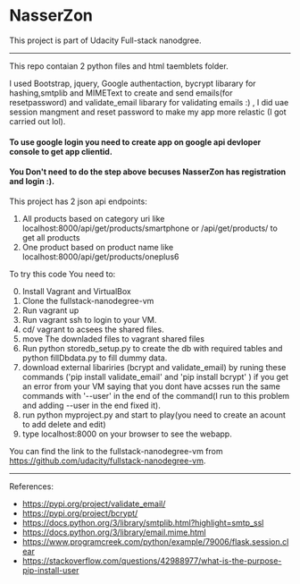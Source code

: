 
# NasserZon

This project is part of Udacity Full-stack nanodgree.

---

This repo contaian 2 python files and html taemblets folder.


I used Bootstrap, jquery, Google authentaction, bycrypt libarary for hashing,smtplib and MIMEText to create and send emails(for resetpassword) and validate_email libarary for validating emails :) , I did uae session mangment and reset password to make my app more relastic (I got carried out lol).


#### To use google login you need to create app on google api devloper console to get app clientid.

#### You Don't need to do the step above becuses NasserZon has registration and login :).


This project has 2 json api endpoints:

1. All products based on category uri like localhost:8000/api/get/products/smartphone or /api/get/products/ to get all products
2. One product based on product name like localhost:8000/api/get/products/oneplus6

To try this code You need to:

0. Install Vagrant and VirtualBox
1. Clone the fullstack-nanodegree-vm 
2. Run vagrant up
3. Run vagrant ssh to login to your VM.
4. cd/ vagrant to acsees the shared files.
5. move The downladed files to vagrant shared files
6. Run python storedb_setup.py to create the db with required tables and python fillDbdata.py to fill dummy data.
7. download external libariries (bcrypt and validate_email) by runing these commands ('pip install validate_email' and 'pip install bcrypt' ) if you get an error from your VM saying that you dont have acsses run the same commands with '--user' in the end of the command(I run to this problem and adding --user in the end fixed it).
8. run python myproject.py and start to play(you need to create an acount to add delete and edit)
9. type localhost:8000 on your browser to see the webapp.


You can find the link to the fullstack-nanodegree-vm from  https://github.com/udacity/fullstack-nanodegree-vm.


---
 
References:
- https://pypi.org/project/validate_email/
- https://pypi.org/project/bcrypt/
- https://docs.python.org/3/library/smtplib.html?highlight=smtp_ssl
- https://docs.python.org/3/library/email.mime.html
- https://www.programcreek.com/python/example/79006/flask.session.clear
- https://stackoverflow.com/questions/42988977/what-is-the-purpose-pip-install-user
